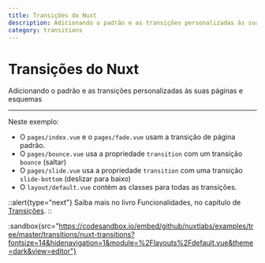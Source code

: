 ```yaml
---
title: Transições do Nuxt
description: Adicionando o padrão e as transições personalizadas às suas páginas e esquemas
category: transitions
---
```


# Transições do Nuxt

Adicionando o padrão e as transições personalizadas às suas páginas e esquemas

---

Neste exemplo:

- O `pages/index.vue` e o `pages/fade.vue` usam a transição de página padrão.
- O `pages/bounce.vue` usa a propriedade `transition` com um transição `bounce` (saltar)
- O `pages/slide.vue` usa a propriedade `transition` com uma transição `slide-bottom` (deslizar para baixo)
- O `layout/default.vue` contém as classes para todas as transições.

::alert{type="next"}
Saiba mais no livro Funcionalidades, no capítulo de [Transições](/docs/features/transitions).
::

:sandbox{src="https://codesandbox.io/embed/github/nuxtlabs/examples/tree/master/transitions/nuxt-transitions?fontsize=14&hidenavigation=1&module=%2Flayouts%2Fdefault.vue&theme=dark&view=editor"}
